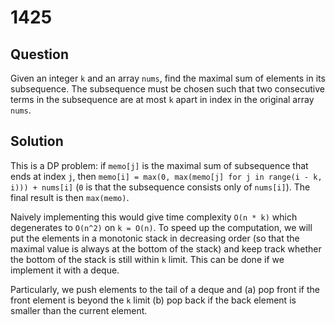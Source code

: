 # 1425

## Question

Given an integer `k` and an array `nums`, find the maximal sum of elements in its subsequence. The subsequence must be chosen such that two consecutive terms in the subsequence are at most `k` apart in index in the original array `nums`.

## Solution

This is a DP problem: if `memo[j]` is the maximal sum of subsequence that ends at index `j`, then `memo[i] = max(0, max(memo[j] for j in range(i - k, i))) + nums[i]` (`0` is that the subsequence consists only of `nums[i]`). The final result is then `max(memo)`.

Naively implementing this would give time complexity `O(n * k)` which degenerates to `O(n^2)` on `k = O(n)`. To speed up the computation, we will put the elements in a monotonic stack in decreasing order (so that the maximal value is always at the bottom of the stack) and keep track whether the bottom of the stack is still within `k` limit. This can be done if we implement it with a deque.

Particularly, we push elements to the tail of a deque and (a) pop front if the front element is beyond the `k` limit (b) pop back if the back element is smaller than the current element.

